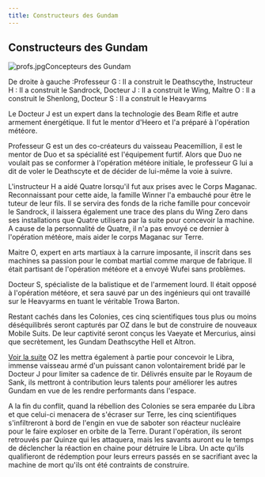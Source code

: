 ```yaml
---
title: Constructeurs des Gundam
---
```


Constructeurs des Gundam
------------------------

![profs.jpg](/images/mini/images-stories-saga-gundamwing-images-profs-_tb_150x_profs.jpg)Concepteurs des Gundam


De droite à gauche :Professeur G : Il a construit le Deathscythe, Instructeur H : Il a construit le Sandrock, Docteur J : Il a construit le Wing, Maître O : Il a construit le Shenlong, Docteur S : Il a construit le Heavyarms


Le Docteur J est un expert dans la technologie des Beam Rifle et autre armement énergétique. Il fut le mentor d'Heero et l'a préparé à l'opération météore.


Professeur G est un des co-créateurs du vaisseau Peacemillion, il est le mentor de Duo et sa spécialité est l'équipement furtif. Alors que Duo ne voulait pas se conformer à l'opération météore initiale, le professeur G lui a dit de voler le Deathscyte et de décider de lui-même la voie à suivre.


L'instructeur H a aidé Quatre lorsqu'il fut aux prises avec le Corps Maganac. Reconnaissant pour cette aide, la famille Winner l'a embauché pour être le tuteur de leur fils. Il se servira des fonds de la riche famille pour concevoir le Sandrock, il laissera également une trace des plans du Wing Zero dans ses installations que Quatre utilisera par la suite pour concevoir la machine. A cause de la personnalité de Quatre, il n'a pas envoyé ce dernier à l'opération météore, mais aider le corps Maganac sur Terre.


Maitre O, expert en arts martiaux à la carrure imposante, il inscrit dans ses machines sa passion pour le combat martial comme marque de fabrique. Il était partisant de l'opération météore et a envoyé Wufei sans problèmes.


Docteur S, spécialiste de la balistique et de l'armement lourd. Il était opposé à l'opération météore, et sera sauvé par un des ingénieurs qui ont travaillé sur le Heavyarms en tuant le véritable Trowa Barton.


Restant cachés dans les Colonies, ces cinq scientifiques tous plus ou moins déséquilibrés seront capturés par OZ dans le but de construire de nouveaux Mobile Suits. De leur captivité seront conçus les Vaeyate et Mercurius, ainsi que secrètement, les Gundam Deathscythe Hell et Altron. 


[Voir la suite](javascript:spoiler();)
OZ les mettra également à partie pour concevoir le Libra, immense vaisseau armé d'un puissant canon volontairement bridé par le Docteur J pour limiter sa cadence de tir. Délivrés ensuite par le Royaum de Sank, ils mettront à contribution leurs talents pour améliorer les autres Gundam en vue de les rendre performants dans l'espace. 


A la fin du conflit, quand la rébellion des Colonies se sera emparée du Libra et que celui-ci menacera de s'écraser sur Terre, les cinq scientifiques s'infiltreront à bord de l'engin en vue de saboter son réacteur nucléaire pour le faire exploser en orbite de la Terre. Durant l'opération, ils seront retrouvés par Quinze qui les attaquera, mais les savants auront eu le temps de déclencher la réaction en chaine pour détruire le Libra. Un acte qu'ils qualifieront de rédemption pour leurs erreurs passés en se sacrifiant avec la machine de mort qu'ils ont été contraints de construire.


